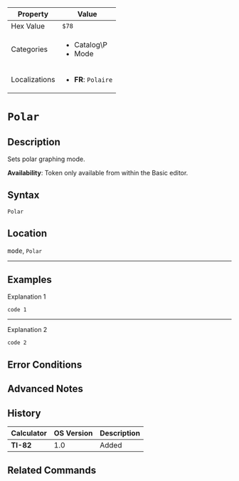 | Property      | Value |
|---------------|-------|
| Hex Value     | `$78`|
| Categories    | <ul><li>Catalog\P</li><li>Mode</li></ul> |
| Localizations | <ul><li><b>FR</b>: `Polaire`</li></ul> |

# `Polar`

## Description
Sets polar graphing mode.


<b>Availability</b>: Token only available from within the Basic editor.

## Syntax
`Polar`

## Location
<kbd>mode</kbd>, `Polar`
<hr>

## Examples

Explanation 1
```ti-basic
code 1
```
---
Explanation 2
```ti-basic
code 2
```

## Error Conditions


## Advanced Notes


## History
| Calculator | OS Version | Description |
|------------|------------|-------------|
| <b>TI-82</b> | 1.0 | Added

## Related Commands

    